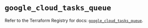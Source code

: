 # `google_cloud_tasks_queue`

Refer to the Terraform Registry for docs: [`google_cloud_tasks_queue`](https://registry.terraform.io/providers/hashicorp/google-beta/6.26.0/docs/resources/google_cloud_tasks_queue).
